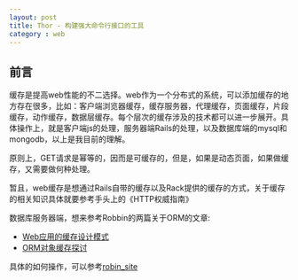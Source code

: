 ```yaml
---
layout: post
title: Thor - 构建强大命令行接口的工具
category : web
---
```


## 前言

缓存是提高web性能的不二选择。web作为一个分布式的系统，可以添加缓存的地方存在很多，比如：客户端浏览器缓存，缓存服务器，代理缓存，页面缓存，片段缓存，动作缓存，数据层缓存。每个层次的缓存涉及的技术都可以进一步展开。具体操作上，就是客户端js的处理，服务器端Rails的处理，以及数据库端的mysql和mongodb，以上是我目前的理解。

原则上，GET请求是幂等的，因而是可缓存的，但是，如果是动态页面，如果做缓存，又需要做何种处理。

暂且，web缓存是想通过Rails自带的缓存以及Rack提供的缓存的方式，关于缓存的相关知识具体就要参考手头上的《HTTP权威指南》

数据库服务器端，想来参考Robbin的两篇关于ORM的文章: 

* [Web应用的缓存设计模式](http://robbinfan.com/blog/38/orm-cache-sumup)
* [ORM对象缓存探讨](http://robbinfan.com/blog/3/orm-cache)

具体的如何操作，可以参考[robin_site](https://github.com/robbin/robbin_site)
